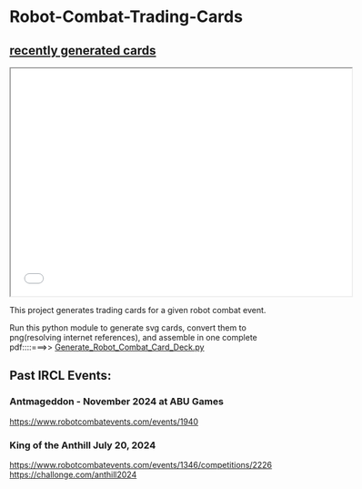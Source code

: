 # Robot-Combat-Trading-Cards
## [recently generated cards](/past%20events/SpringBotBreaker_deck.pdf)
<iframe src="/past%20events/SpringBotBreaker_deck.pdf" width="600" height="400" title="Example Cards"></iframe>

This project generates trading cards for a given robot combat event.   

Run this python module to generate svg cards, convert them to png(resolving internet references), and assemble in one complete pdf::::===>>
[Generate_Robot_Combat_Card_Deck.py](/Generate_Robot_Combat_Card_Deck.py)
   

## Past IRCL Events:
### Antmageddon - November 2024 at ABU Games
https://www.robotcombatevents.com/events/1940   


### King of the Anthill July 20, 2024
https://www.robotcombatevents.com/events/1346/competitions/2226
https://challonge.com/anthill2024

